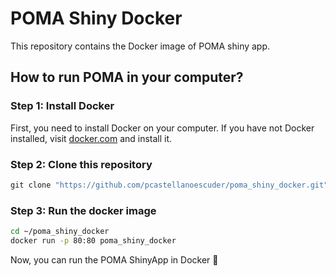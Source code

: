 # POMA Shiny Docker

This repository contains the Docker image of POMA shiny app.

## How to run POMA in your computer?

### Step 1: Install Docker

First, you need to install Docker on your computer. If you have not Docker installed, visit [docker.com](https://www.docker.com) and install it.

### Step 2: Clone this repository

```r
git clone "https://github.com/pcastellanoescuder/poma_shiny_docker.git"
```

### Step 3: Run the docker image 

```bash
cd ~/poma_shiny_docker
docker run -p 80:80 poma_shiny_docker
```

Now, you can run the POMA ShinyApp in Docker :tada:
